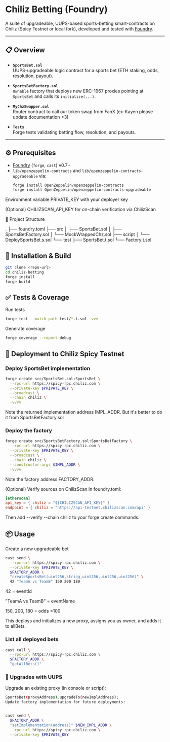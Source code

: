 # Chiliz Betting (Foundry)

A suite of upgradeable, UUPS-based sports-betting smart-contracts on Chiliz (Spicy Testnet or local fork), developed and tested with [Foundry](https://book.getfoundry.sh/).

---

## 📋 Overview

- **`SportsBet.sol`**  
  UUPS-upgradeable logic contract for a sports bet (ETH staking, odds, resolution, payout).

- **`SportsBetFactory.sol`**  
  `Ownable` factory that deploys new ERC-1967 proxies pointing at `SportsBet` and calls its `initialize(...)`.

- **`MyChzSwapper.sol`**  
  Router contract to call our token swap from FanX (ex-Kayen please update documentation <3)

- **`Tests`**  
  Forge tests validating betting flow, resolution, and payouts.

---

## ⚙️ Prerequisites

- [Foundry](https://book.getfoundry.sh/) (`forge`, `cast`) v0.7+  
- `lib/openzeppelin-contracts` and `lib/openzeppelin-contracts-upgradeable` via:
  ```bash
  forge install OpenZeppelin/openzeppelin-contracts
  forge install OpenZeppelin/openzeppelin-contracts-upgradeable
  ```
Environment variable PRIVATE_KEY with your deployer key

(Optional) CHILIZSCAN_API_KEY for on-chain verification via ChilizScan

📁 Project Structure

.
├── foundry.toml
├── src
│   ├── SportsBet.sol
│   ├── SportsBetFactory.sol
│   └── MockWrappedChz.sol
├── script
│   └── DeploySportsBet.s.sol
└── test
    ├── SportsBet.t.sol
    └── Factory.t.sol
## 🔨 Installation & Build

 ```bash
git clone <repo-url>
cd chiliz-betting
forge install
forge build
```

## ✅ Tests & Coverage
Run tests
 ```bash
forge test --match-path test/*.t.sol -vvv
```

Generate coverage
```bash
forge coverage --report debug
```

## 🚀 Deployment to Chiliz Spicy Testnet

### Deploy SportsBet implementation
```bash
forge create src/SportsBet.sol:SportsBet \
  --rpc-url https://spicy-rpc.chiliz.com \
  --private-key $PRIVATE_KEY \
  --broadcast \
  --chain chiliz \
  -vvvv
```
Note the returned implementation address IMPL_ADDR. But it's better to do it from SportsBetFactory.sol

### Deploy the factory

```bash
forge create src/SportsBetFactory.sol:SportsBetFactory \
  --rpc-url https://spicy-rpc.chiliz.com \
  --private-key $PRIVATE_KEY \
  --broadcast \
  --chain chiliz \
  --constructor-args $IMPL_ADDR \
  -vvvv
  ```
Note the factory address FACTORY_ADDR.

(Optional) Verify sources on ChilizScan
In foundry.toml:

```toml
[etherscan]
api_key = { chiliz = "${CHILIZSCAN_API_KEY}" }
endpoint = { chiliz = "https://api-testnet.chilizscan.com/api" }
```
Then add --verify --chain chiliz to your forge create commands.

## 📦 Usage
Create a new upgradeable bet
```bash
cast send \
  --rpc-url https://spicy-rpc.chiliz.com \
  --private-key $PRIVATE_KEY \
  $FACTORY_ADDR \
  "createSportsBet(uint256,string,uint256,uint256,uint256)" \
  42 "TeamA vs TeamB" 150 200 180
  ```
  
42 = eventId

"TeamA vs TeamB" = eventName

150, 200, 180 = odds ×100


This deploys and initializes a new proxy, assigns you as owner, and adds it to allBets.

### List all deployed bets

```bash
cast call \
  --rpc-url https://spicy-rpc.chiliz.com \
  $FACTORY_ADDR \
  "getAllBets()"
```

### 🔄 Upgrades with UUPS
Upgrade an existing proxy (in console or script):

```bash
SportsBet(proxyAddress).upgradeTo(newImplAddress);
Update factory implementation for future deployments:


cast send \
  $FACTORY_ADDR \
  "setImplementation(address)" $NEW_IMPL_ADDR \
  --rpc-url https://spicy-rpc.chiliz.com \
  --private-key $PRIVATE_KEY

  ```